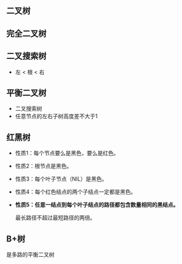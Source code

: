 ## 二叉树

## 完全二叉树



## 二叉搜索树

- 左 < 根 < 右

## 平衡二叉树

- 二叉搜索树
- 任意节点的左右子树高度差不大于1

## 红黑树

- 性质1：每个节点要么是黑色，要么是红色。
- 性质2：根节点是黑色。
- 性质3：每个叶子节点（NIL）是黑色。
- 性质4：每个红色结点的两个子结点一定都是黑色。
- **性质5：任意一结点到每个叶子结点的路径都包含数量相同的黑结点。**

   最长路径不超过最短路径的两倍。

## B+树

是多路的平衡二叉树



